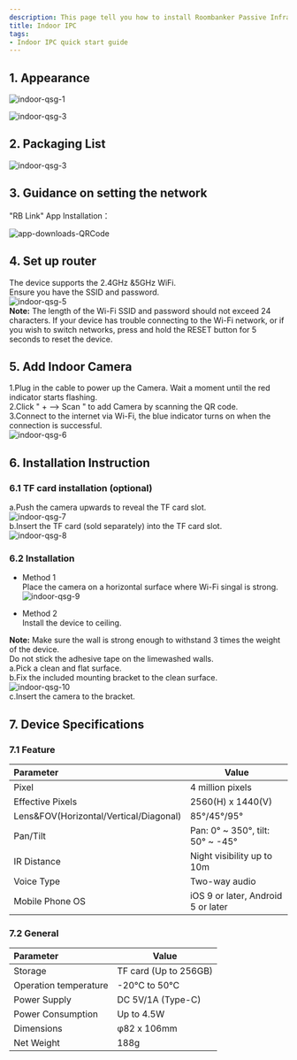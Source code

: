 ```yaml
---
description: This page tell you how to install Roombanker Passive Infrared Motion Detector, and how to add it into the security alarm and home automation system in order to quickly use it.
title: Indoor IPC
tags:
- Indoor IPC quick start guide
---
```


## 1. Appearance

![indoor-qsg-1](https://dusunprj.oss-us-west-1.aliyuncs.com/RBGW/pic/indoor-ipc/qsg/indoor-qsg-1.png)<br>

![indoor-qsg-3](https://dusunprj.oss-us-west-1.aliyuncs.com/RBGW/pic/indoor-ipc/qsg/indoor-qsg-2.png)<br>

## 2. Packaging List

![indoor-qsg-3](https://dusunprj.oss-us-west-1.aliyuncs.com/RBGW/pic/indoor-ipc/qsg/indoor-qsg-3.png)<br>


## 3. Guidance on setting the network

"RB Link" App Installation：<br>

![app-downloads-QRCode](https://dusunprj.oss-us-west-1.aliyuncs.com/RBGW/pic/app-downloads-QRCode.png)<br>

## 4. Set up router

The device supports the 2.4GHz &5GHz WiFi.<br>
Ensure you have the SSID and password.<br>
![indoor-qsg-5](https://dusunprj.oss-us-west-1.aliyuncs.com/RBGW/pic/indoor-ipc/qsg/indoor-qsg-5.png)<br>
**Note:** 
The length of the Wi-Fi SSID and password should not exceed 24 characters.
If your device has trouble connecting to the Wi-Fi network, or if you wish to switch networks, press and hold the RESET button for 5 seconds to reset the device.<br>

## 5. Add Indoor Camera

1.Plug in the cable to power up the Camera. Wait a moment until the red indicator starts flashing.<br>
2.Click " + --> Scan " to add Camera by scanning the QR code.<br>
3.Connect to the internet via Wi-Fi, the blue indicator turns on when the connection is successful.<br>
![indoor-qsg-6](https://dusunprj.oss-us-west-1.aliyuncs.com/RBGW/pic/indoor-ipc/qsg/indoor-qsg-6.png)<br>

## 6. Installation Instruction
### 6.1 TF card installation (optional)

a.Push the camera upwards to reveal the TF card slot.<br>
![indoor-qsg-7](https://dusunprj.oss-us-west-1.aliyuncs.com/RBGW/pic/indoor-ipc/qsg/indoor-qsg-7.png)<br>
b.Insert the TF card (sold separately) into the TF card slot.<br>
![indoor-qsg-8](https://dusunprj.oss-us-west-1.aliyuncs.com/RBGW/pic/indoor-ipc/qsg/indoor-qsg-8.png)<br>

### 6.2 Installation

- Method 1<br>
Place the camera on a horizontal surface where Wi-Fi singal is strong.<br>
![indoor-qsg-9](https://dusunprj.oss-us-west-1.aliyuncs.com/RBGW/pic/indoor-ipc/qsg/indoor-qsg-9.png)<br>

- Method 2<br>
Install the device to ceiling.<br>

**Note:** Make sure the wall is strong enough to withstand 3 times the weight of the device.<br>
Do not stick the adhesive tape on the limewashed walls.<br>
a.Pick a clean and flat surface.<br>
b.Fix the included mounting bracket to the clean surface.<br>
![indoor-qsg-10](https://dusunprj.oss-us-west-1.aliyuncs.com/RBGW/pic/indoor-ipc/qsg/indoor-qsg-10.png)<br>
c.Insert the camera to the bracket.<br>

## 7. Device Specifications

### 7.1 Feature
| Parameter                                        | Value                                         |
| :----------------------------------------------- | ----------------------------------------------|
| Pixel                                            | 4 million pixels                              |
| Effective Pixels                                 | 2560(H) x 1440(V)                             |
| Lens&FOV(Horizontal/Vertical/Diagonal)           | 85°/45°/95°                                   |
| Pan/Tilt                                         | Pan: 0° ~ 350°, tilt: 50° ~ -45°                  |
| IR Distance                                      | Night visibility up to 10m                    |
| Voice Type                                       | Two-way audio                                 |
| Mobile Phone OS                                  | iOS 9 or later, Android 5 or later            |


### 7.2 General
| Parameter                                        | Value                                         |
| :----------------------------------------------- | ----------------------------------------------|
| Storage                                          | TF card (Up to 256GB)                         |
| Operation temperature                            | -20°C to 50°C                                 |
| Power Supply                                     | DC 5V/1A (Type-C)                             |
| Power Consumption                                | Up to 4.5W                                    |
| Dimensions                                       | φ82 x 106mm                                   |
| Net Weight                                       | 188g                                          |


